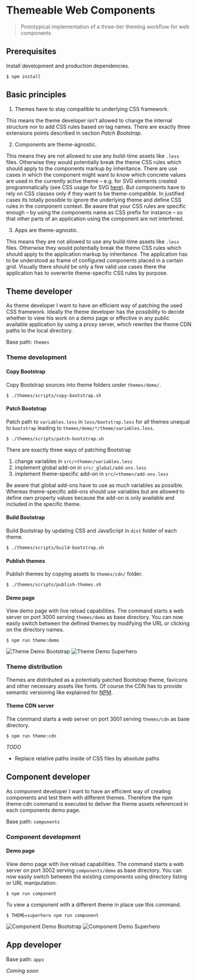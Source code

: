 # Themeable Web Components

> Prototypical implementation of a three-tier theming workflow for web components

## Prerequisites

Install development and production dependencies.

```shell
$ npm install
```

## Basic principles

1. Themes have to stay compatible to underlying CSS framework.

This means the theme developer isn’t allowed to change the internal structure nor to add CSS rules based on tag
names. There are exactly three extensions points described in section _Patch Bootstrap_.

2. Components are theme-agnostic.

This means they are not allowed to use any build-time assets like `.less` files. Otherwise they would potentially
break the theme CSS rules which should apply to the components markup by inheritance. There are use cases in which
the component might want to know which concrete values are used in the currently active theme – e.g. for SVG elements
created programmatically (see CSS usage for SVG [here](https://developer.mozilla.org/en-US/docs/Web/Guide/CSS/Getting_started/SVG_and_CSS)).
But components have to rely on CSS classes only if they want to be theme-compatible. In justified cases its totally
possible to ignore the underlying theme and define CSS rules in the component context. Be aware that your CSS rules
are specific enough – by using the components name as CSS prefix for instance – so that other parts of an application
using the component are not interfered.

3. Apps are theme-agnostic.

This means they are not allowed to use any build-time assets like `.less` files. Otherwise they would potentially
break the theme CSS rules which should apply to the application markup by inheritance. The application has to be
understood as frame of configured components placed in a certain grid. Visually there should be only a few valid
use cases there the application has to overwrite theme-specific CSS rules by purpose.

## Theme developer

As theme developer I want to have an efficient way of patching the used CSS framework. Ideally the theme developer
has the possibility to decide whether to view his work on a demo page or effective in any public available application
by using a proxy server, which rewrites the theme CDN paths to the local directory.

Base path: `themes`

### Theme development

#### Copy Bootstrap

Copy Bootstrap sources into theme folders under `themes/demo/`.

```shell
$ ./themes/scripts/copy-bootstrap.sh
```

#### Patch Bootstrap

Patch path to `variables.less` in `less/bootstrap.less` for all themes unequal to `bootstrap` leading to
`themes/demo/*/theme/variables.less`.

```shell
$ ./themes/scripts/patch-bootstrap.sh
```

There are exactly three ways of patching Bootstrap

1. change variables in `src/<theme>/variables.less`
2. implement global add-on in `src/_global/add-ons.less`
3. implement theme-specific add-on in `src/<theme>/add-ons.less`

Be aware that global add-ons have to use as much variables as possible. Whereas theme-specific add-ons should use
variables but are allowed to define own property values because the add-on is only available and included in the
specific theme.

#### Build Bootstrap

Build Bootstrap by updating CSS and JavaScript in `dist` folder of each theme.

```shell
$ ./themes/scripts/build-bootstrap.sh
```

#### Publish themes

Publish themes by copying assets to `themes/cdn/` folder.

```shell
$ ./themes/scripts/publish-themes.sh
```

#### Demo page

View demo page with live reload capabilities. The command starts a web server on port 3000 serving `themes/demo`
as base directory. You can now easily switch between the defined themes by modifying the URL or clicking on the
directory names.

```shell
$ npm run theme:demo
```

![Theme Demo Bootstrap](img/theme-demo-bootstrap.png)
![Theme Demo Superhero](img/theme-demo-superhero.png)

### Theme distribution

Themes are distributed as a potentially patched Bootstrap theme, favicons and other necessary assets like fonts.
Of course the CDN has to provide semantic versioning like explained for [NPM](https://docs.npmjs.com/misc/semver).

#### Theme CDN server

The command starts a web server on port 3001 serving `themes/cdn` as base directory.

```shell
$ npm run theme:cdn
```

_TODO_

* Replace relative paths inside of CSS files by absolute paths

## Component developer

As component developer I want to have an efficient way of creating components and test them with different themes.
Therefore the npm theme:cdn command is executed to deliver the theme assets referenced in each components demo page.

Base path: `components`

### Component development

#### Demo page

View demo page with live reload capabilities. The command starts a web server on port 3002 serving `components/demo` as
base directory. You can now easily switch between the existing components using directory listing or URL manipulation.

```shell
$ npm run component
```

To view a component with a different theme in place use this command.

```shell
$ THEME=superhero npm run component
```

![Component Demo Bootstrap](img/component-demo-bootstrap.png)
![Component Demo Superhero](img/component-demo-superhero.png)

## App developer

Base path: `apps`

_Coming soon_
